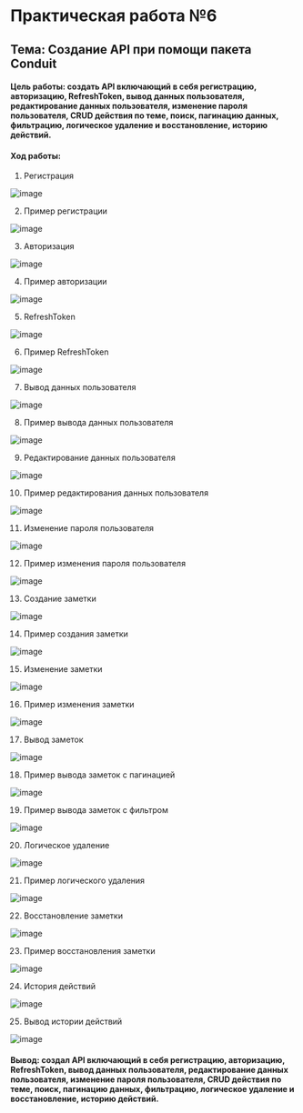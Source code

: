 # Практическая работа №6
## Тема: Создание API при помощи пакета Conduit

#### Цель работы: создать API  включающий в себя регистрацию, авторизацию, RefreshToken, вывод данных пользователя, редактирование данных пользователя, изменение пароля пользователя,  CRUD действия по теме, поиск, пагинацию данных, фильтрацию, логическое удаление и восстановление, историю действий.

#### Ход работы: 

1.	Регистрация</br>

![image](https://user-images.githubusercontent.com/69753376/214896711-794e01aa-ad84-4d58-8a44-23cc24434f3e.png)

2.	Пример регистрации</br>

![image](https://user-images.githubusercontent.com/69753376/214897549-d82887ca-a40e-4ccd-bdf6-8827ac4385d4.png)

3.	Авторизация</br>

![image](https://user-images.githubusercontent.com/69753376/214897673-00fa1a3d-56e6-475c-9961-4b80e41765bb.png)

4.	Пример авторизации</br>

![image](https://user-images.githubusercontent.com/69753376/214897804-7af70987-baaf-47c3-a680-d7fa8d36cb23.png)

5.	RefreshToken</br>

![image](https://user-images.githubusercontent.com/69753376/214897945-ba2792d4-b657-47c3-a55c-73300a0aa9d9.png)

6.	Пример RefreshToken</br>

![image](https://user-images.githubusercontent.com/69753376/214898257-cc8114ab-3cde-4303-9fec-9f59d95c266f.png)

7.	Вывод данных пользователя</br>

![image](https://user-images.githubusercontent.com/69753376/214898237-55c8d9da-98c7-4492-a740-2a9063bdc76d.png)

8.	Пример вывода данных пользователя</br>

![image](https://user-images.githubusercontent.com/69753376/214898505-2fc392ec-a1fb-4cdc-b452-df8c5ce44265.png)

9.	Редактирование данных пользователя</br>

![image](https://user-images.githubusercontent.com/69753376/214898833-6883b02a-34f1-4f5c-aafb-75123d06d749.png)

10.	 Пример редактирования данных пользователя</br>

![image](https://user-images.githubusercontent.com/69753376/214898740-4b676ed6-e032-497c-9654-0121691547a8.png)

11.	 Изменение пароля пользователя</br>

![image](https://user-images.githubusercontent.com/69753376/214903928-4aeea72a-5e06-473e-bb47-e46d8e728611.png)

12.	 Пример изменения пароля пользователя</br>

![image](https://user-images.githubusercontent.com/69753376/214903795-d4a750be-f303-4454-972d-e5678ab46bae.png)

13.	 Создание заметки</br>

![image](https://user-images.githubusercontent.com/69753376/214904170-310b26c6-521f-405b-a920-0333ed1fb4a8.png)

14.	 Пример создания заметки</br>

![image](https://user-images.githubusercontent.com/69753376/214904099-20aabd0b-696e-4c46-bd47-471de9ea4a98.png)

15.	 Изменение заметки </br>

![image](https://user-images.githubusercontent.com/69753376/214904284-82477ff1-801f-460e-80f7-965a4d203a72.png)

16.	 Пример изменения заметки</br>

![image](https://user-images.githubusercontent.com/69753376/214904369-08f32dc1-1510-4cb7-9d58-ff626a16f43f.png)

17.	 Вывод заметок</br>

![image](https://user-images.githubusercontent.com/69753376/214904659-2c36fb49-da9c-420c-ba1e-214d9ea86c1b.png)

18.	 Пример вывода заметок c пагинацией</br>

![image](https://user-images.githubusercontent.com/69753376/214904810-0eaafd8a-a653-45a3-83dc-2218f19415ba.png)

19.	 Пример вывода заметок с фильтром</br>

![image](https://user-images.githubusercontent.com/69753376/214904883-e6d112dd-d2de-436b-858f-7815e590853c.png)

20.	 Логическое удаление </br>

![image](https://user-images.githubusercontent.com/69753376/214904943-2832a3ac-936e-4a94-b8cb-7bfc1722d667.png)

21.	 Пример логического удаления</br>

![image](https://user-images.githubusercontent.com/69753376/214905082-6cebf69a-f3ed-4790-8e3d-575d56c21c65.png)

22.	 Восстановление заметки</br>

![image](https://user-images.githubusercontent.com/69753376/214905285-f25e104a-6ff5-475f-863a-5792921c98aa.png)

23.	 Пример восстановления заметки</br>

![image](https://user-images.githubusercontent.com/69753376/214905265-79f0b3e6-0954-4e15-9269-78d8436f41e1.png)

24.	 История действий</br>

![image](https://user-images.githubusercontent.com/69753376/214905336-b0bd2aa1-2415-4aec-aaf2-dd7f71bb59b5.png)

25.	 Вывод истории действий</br>

![image](https://user-images.githubusercontent.com/69753376/214905698-b48669a4-e253-436e-a52a-691b5db36d17.png)

#### Вывод: создал API  включающий в себя регистрацию, авторизацию, RefreshToken, вывод данных пользователя, редактирование данных пользователя, изменение пароля пользователя,  CRUD действия по теме, поиск, пагинацию данных, фильтрацию, логическое удаление и восстановление, историю действий.
